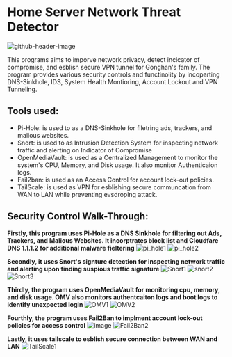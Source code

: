 # Home Server Network Threat Detector
  
![github-header-image](https://github.com/Li1816/Home-Server-Network-Threat-Detector/assets/155325489/2eaa419a-ad3d-4075-9f36-7c3e04732826)

<p>This programs aims to imporve network privacy, detect incicator of compromise, and esblish secure VPN tunnel for Gonghan's family. The program provides various security controls and functinolity by incoparting DNS-Sinkhole, IDS, System Health Montioring, Account Lockout and VPN Tunneling. 
  
## Tools used:
- Pi-Hole: is used to as a DNS-Sinkhole for filetring ads, trackers, and malious websites. 
- Snort: is used to as Intrusion Detection System for inspecting network traffic and alerting on Indicator of Compromise
- OpenMediaVault: is used as a Centralized Management to monitor the system's CPU, Memory, and Disk usage. It also monitor Authenticaion logs.
- Fail2ban: is used as an Access Control for account lock-out policies.
- TailScale: is used as VPN for esblishing secure communcation from WAN to LAN while preventing evsdroping attack.


## Security Control Walk-Through:

**Firstly, this program uses Pi-Hole as a DNS Sinkhole for filtering out Ads, Trackers, and Malious Websites. It incorptrates block list and Cloudfare DNS 1.1.1.2 for additional malware fieltering**
![pi_hole1](https://github.com/Li1816/Home-Server-Network-Threat-Detector/assets/155325489/a86436cc-9dc8-4446-93d9-ba3a53482ef2)
![pi_hole2](https://github.com/Li1816/Home-Server-Network-Threat-Detector/assets/155325489/bc082801-99c1-4f18-8203-0f460fd67dfa)

**Secondly, it uses Snort's signture detection for inspecting network traffic and alerting upon finding suspious traffic signature**
![Snort1](https://github.com/Li1816/Home-Server-Network-Threat-Detector/assets/155325489/826a84d7-3748-45ff-be01-5e5313859b07)
![snort2](https://github.com/Li1816/Home-Server-Network-Threat-Detector/assets/155325489/bc234aea-ab60-48f8-9b8d-8804da1ff1ba)
![Snort3](https://github.com/Li1816/Home-Server-Network-Threat-Detector/assets/155325489/8cdf79c2-f50b-4d7f-ad6e-52ab8c915fe2)

**Thirdly, the program uses OpenMediaVault for monitoring cpu, memory, and disk usage. OMV also monitors authentcaiton logs and boot logs to identify unexpected login**
![OMV1](https://github.com/Li1816/Home-Server-Network-Threat-Detector/assets/155325489/c9f558f9-a228-472f-91ed-be42782f0012)
![OMV2](https://github.com/Li1816/Home-Server-Network-Threat-Detector/assets/155325489/c5d46a08-fba8-4200-a943-9f7cf33b11a8)

**Fourthly, the program uses Fail2Ban to implment account lock-out policies for access control**
![image](https://github.com/Li1816/Home-Server-Network-Threat-Detector/assets/155325489/72b6667b-7e0d-4648-bf93-120766f03cf2)
![Fail2Ban2](https://github.com/Li1816/Home-Server-Network-Threat-Detector/assets/155325489/8480150e-2e88-4cdb-9e08-613d0dea59d7)

**Lastly, it uses tailscale to esblish secure connection between WAN and LAN**
![TailScale1](https://github.com/Li1816/Home-Server-Network-Threat-Detector/assets/155325489/0c6cecfc-4a6e-4037-8c7d-b483e0d401ff)




